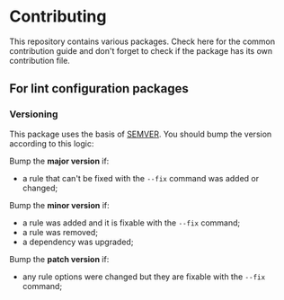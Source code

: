 Contributing
============

This repository contains various packages. Check here for the common
contribution guide and don't forget to check if the package has its own
contribution file.

For lint configuration packages
-------------------------------

### Versioning

This package uses the basis of [SEMVER](https://semver.org/). You should bump
the version according to this logic:

Bump the **major version** if:
- a rule that can't be fixed with the `--fix` command was added or changed;

Bump the **minor version** if:
- a rule was added and it is fixable with the `--fix` command;
- a rule was removed;
- a dependency was upgraded;

Bump the **patch version** if:
- any rule options were changed but they are fixable with the `--fix` command;
